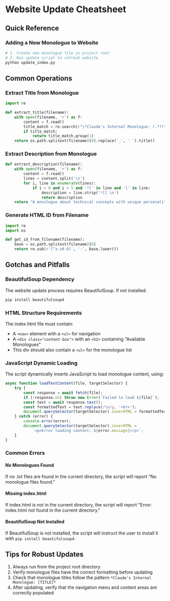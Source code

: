 # Website Update Cheatsheet

## Quick Reference

### Adding a New Monologue to Website
```bash
# 1. Create new monologue file in project root
# 2. Run update script to refresh website
python update_index.py
```

## Common Operations

### Extract Title from Monologue
```python
import re

def extract_title(filename):
    with open(filename, 'r') as f:
        content = f.read()
        title_match = re.search(r"\*Claude's Internal Monologue: (.*?)\*", content)
        if title_match:
            return title_match.group(1)
    return os.path.splitext(filename)[0].replace('_', ' ').title()
```

### Extract Description from Monologue
```python
def extract_description(filename):
    with open(filename, 'r') as f:
        content = f.read()
        lines = content.split('\n')
        for i, line in enumerate(lines):
            if i > 0 and i < 5 and '*[' in line and ']' in line:
                description = line.strip('*[] \n')
                return description
    return "A monologue about technical concepts with unique personalities."
```

### Generate HTML ID from Filename
```python
import re
import os

def get_id_from_filename(filename):
    base = os.path.splitext(filename)[0]
    return re.sub(r'[^a-z0-9]', '-', base.lower())
```

## Gotchas and Pitfalls

### BeautifulSoup Dependency
The website update process requires BeautifulSoup. If not installed:
```bash
pip install beautifulsoup4
```

### HTML Structure Requirements
The index.html file must contain:
- A `<nav>` element with a `<ul>` for navigation
- A `<div class="content-box">` with an `<h2>` containing "Available Monologues"
- This div should also contain a `<ul>` for the monologue list

### JavaScript Dynamic Loading
The script dynamically inserts JavaScript to load monologue content, using:
```javascript
async function loadTextContent(file, targetSelector) {
    try {
        const response = await fetch(file);
        if (!response.ok) throw new Error(`Failed to load ${file}`);
        const text = await response.text();
        const formattedText = text.replace(/\n/g, '<br>');
        document.querySelector(targetSelector).innerHTML = formattedText;
    } catch (error) {
        console.error(error);
        document.querySelector(targetSelector).innerHTML = 
            `<p>Error loading content: ${error.message}</p>`;
    }
}
```

### Common Errors

#### No Monologues Found
If no .txt files are found in the current directory, the script will report "No monologue files found."

#### Missing index.html
If index.html is not in the current directory, the script will report "Error: index.html not found in the current directory."

#### BeautifulSoup Not Installed
If BeautifulSoup is not installed, the script will instruct the user to install it with `pip install beautifulsoup4`.

## Tips for Robust Updates

1. Always run from the project root directory
2. Verify monologue files have the correct formatting before updating
3. Check that monologue titles follow the pattern `*Claude's Internal Monologue: [TITLE]*`
4. After updating, verify that the navigation menu and content areas are correctly populated